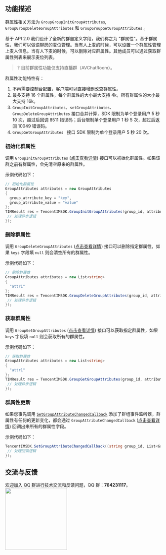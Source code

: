 ## 功能描述
群属性相关方法为 `GroupGroupInitGroupAttributes`, `GroupGroupDeleteGroupAttributes` 和 `GroupGroupGetGroupAttributes` 。

基于 API 2.0 我们设计了全新的群自定义字段，我们称之为 "群属性"。基于群属性，我们可以做语聊房的麦位管理。当有人上麦的时候，可以设置一个群属性管理上麦人信息。当有人下麦的时候，可以删除对应群属性。其他成员可以通过获取群属性列表来展示麦位列表。

> ? 目前群属性功能仅支持直播群（AVChatRoom）。

群属性功能特性有：
1. 不再需要控制台配置，客户端可以直接增删改查群属性。
2. 最多支持 16 个群属性，每个群属性的大小最大支持 4k，所有群属性的大小最大支持 16k。
3. `GroupInitGroupAttributes`、`setGroupAttributes`、`GroupDeleteGroupAttributes` 接口合并计算，SDK 限制为单个登录用户 5 秒 10 次，超过后回调 8511 错误码；后台限制单个登录用户 1 秒 5 次，超过后返回 10049 错误码。
4. `GroupGetGroupAttributes ` 接口 SDK 限制为单个登录用户 5 秒 20 次。

### 初始化群属性
调用 `GroupInitGroupAttributes` ([点击查看详情](https://comm.qq.com/im/doc/unity/zh/api/GroupApi/GroupInitGroupAttributes.html)) 接口可以初始化群属性。如果该群之前有群属性，会先清空原来的群属性。

示例代码如下：



```c#
// 初始化群属性
GroupAttributes attributes = new GroupAttributes
{
  group_atrribute_key = "key",
  group_atrribute_value = "value"
};
TIMResult res = TencentIMSDK.GroupInitGroupAttributes(group_id, attributes, (int code, string desc, string user_data)=>{
 // 处理异步逻辑
});
```


### 删除群属性

调用 `GroupDeleteGroupAttributes` ([点击查看详情](https://comm.qq.com/im/doc/unity/zh/api/GroupApi/GroupDeleteGroupAttributes.html)) 接口可以删除指定群属性，如果 `keys` 字段填 `null` 则会清空所有的群属性。

示例代码如下：



```c#
// 删除群属性
GroupAttributes attributes = new List<string>
{
  "attr1"
};
TIMResult res = TencentIMSDK.GroupDeleteGroupAttributes(group_id, attributes, (int code, string desc, string user_data)=>{
 // 处理异步逻辑
});
```


### 获取群属性

调用 `GroupGetGroupAttributes` ([点击查看详情](https://comm.qq.com/im/doc/unity/zh/api/GroupApi/GroupGetGroupAttributes.html)) 接口可以获取指定群属性，如果 `keys` 字段填 `null` 则会获取所有的群属性。

示例代码如下：



```c#
// 获取群属性
GroupAttributes attributes = new List<string>
{
  "attr1"
};
TIMResult res = TencentIMSDK.GroupGetGroupAttributes(group_id, attributes, (int code, string desc, List<GroupAttributes> attributes, string user_data)=>{
 // 处理异步逻辑
});
```


### 群属性更新

如果您事先调用 [`SetGroupAttributeChangedCallback`](https://comm.qq.com/im/doc/unity/zh/api/SDKRegisteringCallback/SetGroupAttributeChangedCallback.html) 添加了群组事件监听器，群属性有任何的更新变化，都会通过 `GroupAttributeChangedCallback` ([点击查看详情](https://comm.qq.com/im/doc/unity/zh/callback/GroupAttributeChangedCallback.html)) 回调出来所有的群属性字段。

示例代码如下：



```c#
TencentIMSDK.SetGroupAttributeChangedCallback((string group_id, List<GroupAttributes> group_attributes, string user_data)=>{
 // 处理回调逻辑
});
```


## 交流与反馈

欢迎加入 QQ 群进行技术交流和反馈问题，QQ 群：**764231117**。
<img style="width: 200px; max-width: inherit;" src="https://qcloudimg.tencent-cloud.cn/raw/0a958e8572783faf746ea3233781322c.jpg" />



